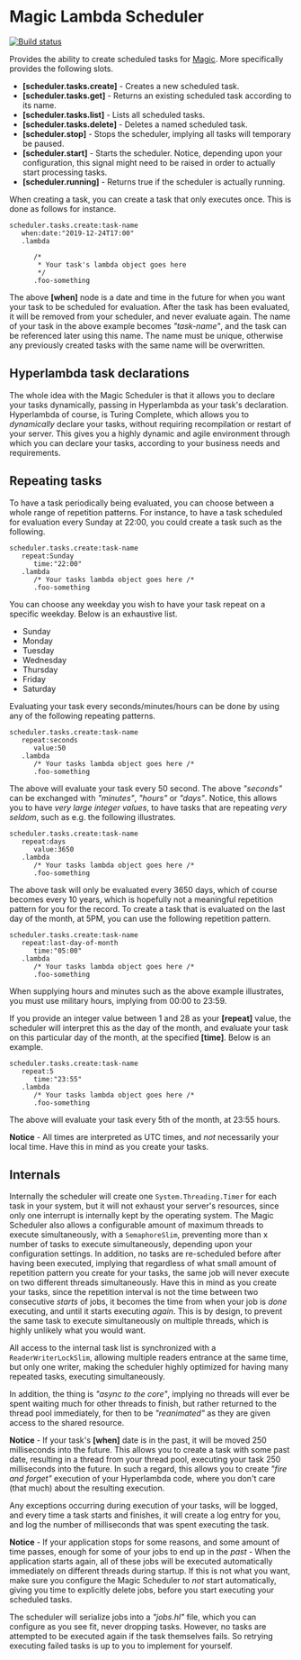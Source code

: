 
# Magic Lambda Scheduler

[![Build status](https://travis-ci.org/polterguy/magic.lambda.scheduler.svg?master)](https://travis-ci.org/polterguy/magic.lambda.scheduler)

Provides the ability to create scheduled tasks for [Magic](https://github.com/polterguy.magic). More specifically provides the following slots.

* __[scheduler.tasks.create]__ - Creates a new scheduled task.
* __[scheduler.tasks.get]__ - Returns an existing scheduled task according to its name.
* __[scheduler.tasks.list]__ - Lists all scheduled tasks.
* __[scheduler.tasks.delete]__ - Deletes a named scheduled task.
* __[scheduler.stop]__ - Stops the scheduler, implying all tasks will temporary be paused.
* __[scheduler.start]__ - Starts the scheduler. Notice, depending upon your configuration, this signal might need to be raised in order to actually start processing tasks.
* __[scheduler.running]__ - Returns true if the scheduler is actually running.

When creating a task, you can create a task that only executes once. This is done as follows for instance.

```
scheduler.tasks.create:task-name
   when:date:"2019-12-24T17:00"
   .lambda

      /*
       * Your task's lambda object goes here
       */
      .foo-something
```

The above **[when]** node is a date and time in the future for when you want your task to be scheduled
for evaluation. After the task has been evaluated, it will be removed from your scheduler, and never evaluate again.
The name of your task in the above example becomes _"task-name"_, and the task can be referenced later using this name.
The name must be unique, otherwise any previously created tasks with the same name will be overwritten.

## Hyperlambda task declarations

The whole idea with the Magic Scheduler is that it allows you to declare your tasks dynamically, passing in Hyperlambda
as your task's declaration. Hyperlambda of course, is Turing Complete, which allows you to _dynamically_ declare your
tasks, without requiring recompilation or restart of your server. This gives you a highly dynamic and agile environment
through which you can declare your tasks, according to your business needs and requirements.

## Repeating tasks

To have a task periodically being evaluated, you can choose between a whole range of repetition patterns. For instance,
to have a task scheduled for evaluation every Sunday at 22:00, you could create a task such as the following.

```
scheduler.tasks.create:task-name
   repeat:Sunday
      time:"22:00"
   .lambda
      /* Your tasks lambda object goes here /*
      .foo-something
```

You can choose any weekday you wish to have your task repeat on a specific weekday. Below is an exhaustive list.

* Sunday
* Monday
* Tuesday
* Wednesday
* Thursday
* Friday
* Saturday

Evaluating your task every seconds/minutes/hours can be done by using any of the following repeating patterns.

```
scheduler.tasks.create:task-name
   repeat:seconds
      value:50
   .lambda
      /* Your tasks lambda object goes here /*
      .foo-something
```

The above will evaluate your task every 50 second. The above _"seconds"_ can be exchanged with _"minutes"_, _"hours"_ or _"days"_.
Notice, this allows you to have _very large integer values_, to have tasks that are repeating _very seldom_, such as e.g. the
following illustrates.

```
scheduler.tasks.create:task-name
   repeat:days
      value:3650
   .lambda
      /* Your tasks lambda object goes here /*
      .foo-something
```

The above task will only be evaluated every 3650 days, which of course becomes every 10 years, which is hopefully not a meaningful
repetition pattern for you for the record. To create a task that is evaluated on the last day of the month, at 5PM, you can use the following
repetition pattern.

```
scheduler.tasks.create:task-name
   repeat:last-day-of-month
      time:"05:00"
   .lambda
      /* Your tasks lambda object goes here /*
      .foo-something
```

When supplying hours and minutes such as the above example illustrates, you must use military hours, implying from 00:00 to 23:59.

If you provide an integer value between 1 and 28 as your **[repeat]** value, the scheduler will interpret this as the day of the month,
and evaluate your task on this particular day of the month, at the specified **[time]**. Below is an example.

```
scheduler.tasks.create:task-name
   repeat:5
      time:"23:55"
   .lambda
      /* Your tasks lambda object goes here /*
      .foo-something
```

The above will evaluate your task every 5th of the month, at 23:55 hours.

**Notice** - All times are interpreted as UTC times, and _not_ necessarily your local time. Have this in mind as you
create your tasks.

## Internals

Internally the scheduler will create one `System.Threading.Timer` for each task in your system, but it will
not exhaust your server's resources, since only one interrupt is internally kept by the operating system.
The Magic Scheduler also allows a configurable amount of maximum threads to execute simultaneously,
with a `SemaphoreSlim`, preventing more than x number of tasks to execute simultaneously, depending upon your
configuration settings. In addition, no tasks are re-scheduled before after
having been executed, implying that regardless of what small amount of repetition pattern you create for your tasks,
the same job will never execute on two different threads simultaneously. Have this in mind as you create your tasks,
since the repetition interval is not the time between two consecutive _starts_ of jobs, it becomes the time from
when your job is _done_ executing, and until it starts executing _again_. This is by design, to prevent the same task
to execute simultaneously on multiple threads, which is highly unlikely what you would want.

All access to the internal task list is synchronized with a `ReaderWriterLockSlim`, allowing multiple readers entrance
at the same time, but only one writer, making the scheduler highly optimized for having many repeated tasks,
executing simultaneously.

In addition, the thing is _"async to the core"_, implying no threads will ever be spent waiting much for other threads
to finish, but rather returned to the thread pool immediately, for then to be _"reanimated"_ as they are given access to
the shared resource.

**Notice** - If your task's **[when]** date is in the past, it will be moved 250 milliseconds into the future. This
allows you to create a task with some past date, resulting in a thread from your thread pool, executing your task
250 milliseconds into the future. In such a regard, this allows you to create _"fire and forget"_ execution of
your Hyperlambda code, where you don't care (that much) about the resulting execution.

Any exceptions occurring during execution of your tasks, will be logged, and every time a task starts and finishes,
it will create a log entry for you, and log the number of milliseconds that was spent executing the task.

**Notice** - If your application stops for some reasons, and some amount of time passes, enough for some of your
jobs to end up in the _past_ - When the application starts again, all of these jobs will be executed automatically
immediately on different threads during startup. If this is not what you want, make sure you configure the Magic
Scheduler to _not_ start automatically, giving you time to explicitly delete jobs, before you start executing
your scheduled tasks.

The scheduler will serialize jobs into a _"jobs.hl"_ file, which you can configure as you see fit, never dropping
tasks. However, no tasks are attempted to be executed again if the task themselves fails. So retrying executing
failed tasks is up to you to implement for yourself.
